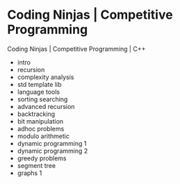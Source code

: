 # Coding Ninjas | Competitive Programming

Coding Ninjas | Competitive Programming | C++

- intro
- recursion
- complexity analysis
- std template lib
- language tools
- sorting searching
- advanced recursion
- backtracking
- bit manipulation
- adhoc problems
- modulo arithmetic
- dynamic programming 1
- dynamic programming 2
- greedy problems
- segment tree
- graphs 1